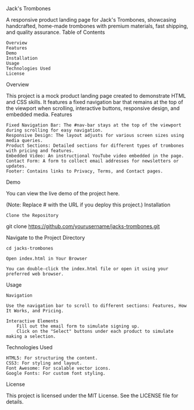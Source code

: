 Jack's Trombones

A responsive product landing page for Jack's Trombones, showcasing handcrafted, home-made trombones with premium materials, fast shipping, and quality assurance.
Table of Contents

    Overview
    Features
    Demo
    Installation
    Usage
    Technologies Used
    License

Overview

This project is a mock product landing page created to demonstrate HTML and CSS skills. It features a fixed navigation bar that remains at the top of the viewport when scrolling, interactive buttons, responsive design, and embedded media.
Features

    Fixed Navigation Bar: The #nav-bar stays at the top of the viewport during scrolling for easy navigation.
    Responsive Design: The layout adjusts for various screen sizes using media queries.
    Product Sections: Detailed sections for different types of trombones with pricing and features.
    Embedded Video: An instructional YouTube video embedded in the page.
    Contact Form: A form to collect email addresses for newsletters or updates.
    Footer: Contains links to Privacy, Terms, and Contact pages.

Demo

You can view the live demo of the project here.

(Note: Replace # with the URL if you deploy this project.)
Installation

    Clone the Repository

git clone https://github.com/yourusername/jacks-trombones.git

Navigate to the Project Directory

    cd jacks-trombones

    Open index.html in Your Browser

    You can double-click the index.html file or open it using your preferred web browser.

Usage

    Navigation

    Use the navigation bar to scroll to different sections: Features, How It Works, and Pricing.

    Interactive Elements
        Fill out the email form to simulate signing up.
        Click on the "Select" buttons under each product to simulate making a selection.

Technologies Used

    HTML5: For structuring the content.
    CSS3: For styling and layout.
    Font Awesome: For scalable vector icons.
    Google Fonts: For custom font styling.

License

This project is licensed under the MIT License. See the LICENSE file for details.